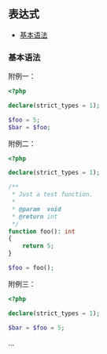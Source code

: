 ## 表达式

* [基本语法](#基本语法)

### 基本语法

附例一：

```php
<?php

declare(strict_types = 1);

$foo = 5;
$bar = $foo;

```

附例二：

```php
<?php

declare(strict_types = 1);

/**
 * Just a test function.
 *
 * @param  void
 * @return int
 */
function foo(): int
{
    return 5;
}

$foo = foo();

```

附例三：

```php
<?php

declare(strict_types = 1);

$bar = $foo = 5;

```

...